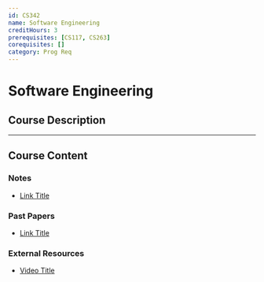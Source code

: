 ```yaml
---
id: CS342
name: Software Engineering
creditHours: 3
prerequisites: [CS117, CS263]
corequisites: []
category: Prog Req
---
```


# Software Engineering

## Course Description
<Description>

---

## Course Content

### Notes
- [Link Title](https://link.com)

### Past Papers
- [Link Title](https://link.com)

### External Resources
- [Video Title](https://link.com)
